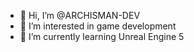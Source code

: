 - 👋 Hi, I’m @ARCHISMAN-DEV
- 👀 I’m interested in game development
- 🌱 I’m currently learning Unreal Engine 5
<!--- 💞️ I’m looking to collaborate on ...--->
<!--- 📫 How to reach me ...--->

<!---
ARCHISMAN-DEV/ARCHISMAN-DEV is a ✨ special ✨ repository because its `README.md` (this file) appears on your GitHub profile.
You can click the Preview link to take a look at your changes.
--->
